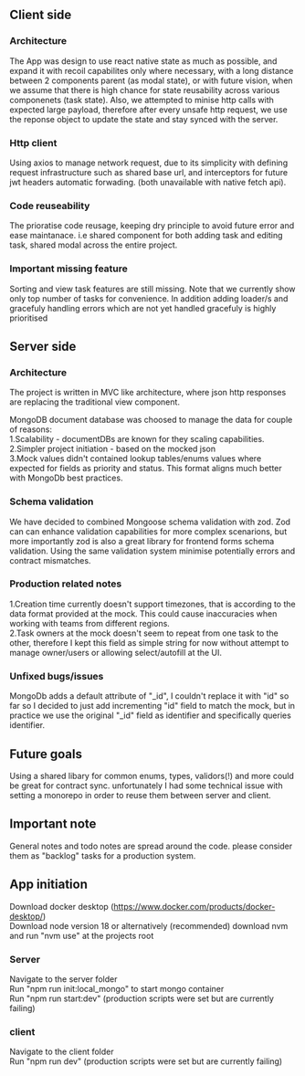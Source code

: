## Client side
### Architecture
The App was design to use react native state as much as possible, and expand it with recoil capabilites only where necessary, with a long distance between 2 components parent (as modal state), or with future vision, when we assume that there is high chance for state reusability across various componenets (task state).
Also, we attempted to minise http calls with expected large payload, therefore after every unsafe http request, we use the reponse object to update the state and stay synced with the server. 

### Http client
Using axios to manage network request, due to its simplicity with defining request infrastructure such as shared base url, and interceptors for future jwt headers automatic forwading. (both unavailable with native fetch api).

### Code reuseability
The prioratise code reusage, keeping dry principle to avoid future error and ease maintanace. i.e shared component for both adding task and editing task, shared modal across the entire project.

### Important missing feature
Sorting and view task features are still missing. Note that we currently show only top number of tasks for convenience. In addition adding loader/s and gracefuly handling errors which are not yet handled gracefuly is highly prioritised


## Server side
### Architecture
The project is written in MVC like architecture, where json http responses are replacing the traditional view component.

MongoDB document database was choosed to manage the data for couple of reasons:  
1.Scalability - documentDBs are known for they scaling capabilities.  
2.Simpler project initiation - based on the mocked json  
3.Mock values didn't contained lookup tables/enums values where expected for fields as priority and status.
This format aligns much better with MongoDb best practices.

### Schema validation
We have decided to combined Mongoose schema validation with zod.
Zod can can enhance validation capabilities for more complex scenarions, but more importantly zod is also a great library for frontend forms schema validation. Using the same validation system minimise potentially errors and contract mismatches.


### Production related notes
1.Creation time currently doesn't support timezones, that is according to the data format provided at the mock.
This could cause inaccuracies when working with teams from different regions.  
2.Task owners at the mock doesn't seem to repeat from one task to the other, therefore I kept this field as simple string for now without attempt to manage owner/users or allowing select/autofill at the UI.

### Unfixed bugs/issues
MongoDb adds a default attribute of "_id", I couldn't replace it with "id" so far so I decided to just add incrementing "id" field to match the mock, but in practice we use the original "_id" field as identifier and specifically queries identifier.

## Future goals
Using a shared libary for common enums, types, validors(!) and more could be great for contract sync. unfortunately I had some technical issue with setting a monorepo in order to reuse them between server and client.

## Important note
General notes and todo notes are spread around the code. please consider them as "backlog" tasks for a production system.


## App initiation
Download docker desktop (https://www.docker.com/products/docker-desktop/)  
Download node version 18 or alternatively (recommended) download nvm and run "nvm use" at the projects root

### Server
Navigate to the server folder  
Run "npm run init:local_mongo" to start mongo container  
Run "npm run start:dev" (production scripts were set but are currently failing)

### client
Navigate to the client folder  
Run "npm run dev" (production scripts were set but are currently failing)


